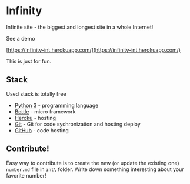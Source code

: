 # Infinity

Infinite site - the biggest and longest site in a whole Internet!

See a demo

[https://infinity-int.herokuapp.com/](https://infinity-int.herokuapp.com/)

This is just for fun.

## Stack

Used stack is totally free

* [Python 3](https://www.python.org/) - programming language
* [Bottle](https://github.com/bottlepy/bottle) - micro framework
* [Heroku](https://www.heroku.com/) - hosting
* [Git](https://git-scm.com/) - Git for code sychronization and hosting deploy
* [GitHub](https://github.com/yn-coder/infinity) - code hosting

## Contribute!

Easy way to contribute is to create the new (or update the existing one) `number.md` file in `int\` folder. Write down something interesting about your favorite number!
